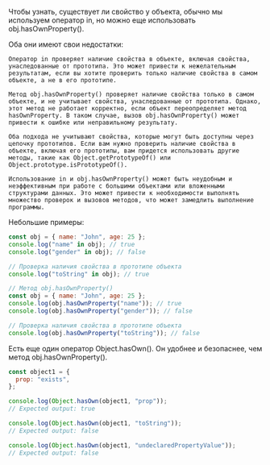 Чтобы узнать, существует ли свойство у объекта, обычно мы используем оператор in, но можно еще использовать obj.hasOwnProperty().

Оба они имеют свои недостатки:

    Оператор in проверяет наличие свойства в объекте, включая свойства, унаследованные от прототипа. Это может привести к нежелательным результатам, если вы хотите проверить только наличие свойства в самом объекте, а не в его прототипе.

    Метод obj.hasOwnProperty() проверяет наличие свойства только в самом объекте, и не учитывает свойства, унаследованные от прототипа. Однако, этот метод не работает корректно, если объект переопределяет метод hasOwnProperty. В таком случае, вызов obj.hasOwnProperty() может привести к ошибке или неправильному результату.

    Оба подхода не учитывают свойства, которые могут быть доступны через цепочку прототипов. Если вам нужно проверить наличие свойства в объекте, включая его прототипы, вам придется использовать другие методы, такие как Object.getPrototypeOf() или Object.prototype.isPrototypeOf().

    Использование in и obj.hasOwnProperty() может быть неудобным и неэффективным при работе с большими объектами или вложенными структурами данных. Это может привести к необходимости выполнять множество проверок и вызовов методов, что может замедлить выполнение программы.

Небольшие примеры:

```js
const obj = { name: "John", age: 25 };
console.log("name" in obj); // true
console.log("gender" in obj); // false

// Проверка наличия свойства в прототипе объекта
console.log("toString" in obj); // true

// Метод obj.hasOwnProperty()
const obj = { name: "John", age: 25 };
console.log(obj.hasOwnProperty("name")); // true
console.log(obj.hasOwnProperty("gender")); // false

// Проверка наличия свойства в прототипе объекта
console.log(obj.hasOwnProperty("toString")); // false
```

Есть еще один оператор Object.hasOwn(). Он удобнее и безопаснее, чем метод obj.hasOwnProperty().

```js
const object1 = {
  prop: "exists",
};

console.log(Object.hasOwn(object1, "prop"));
// Expected output: true

console.log(Object.hasOwn(object1, "toString"));
// Expected output: false

console.log(Object.hasOwn(object1, "undeclaredPropertyValue"));
// Expected output: false
```
